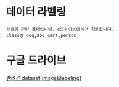 # 데이터 라벨링
```
라벨링 관련 폴더입니다. c드라이브에서만 작동됩니다.
class명 dog,dog_cart,person
```

# 구글 드라이브
[반려견 dataset(image&labeling)](https://drive.google.com/drive/folders/1qY-g9MFb0RJ91T8xGppeA2bVA5sUQkCc?usp=drive_link)

